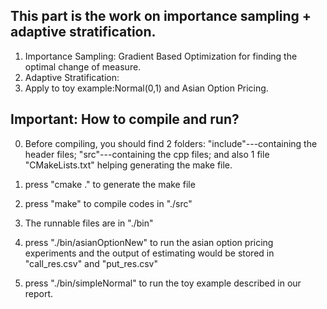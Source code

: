 ## This part is the work on importance sampling + adaptive stratification.

1. Importance Sampling: Gradient Based Optimization for finding the optimal change of measure.
2. Adaptive Stratification:
3. Apply to toy example:Normal(0,1) and Asian Option Pricing.


## Important: How to compile and run?
0. Before compiling, you should find 2 folders: "include"---containing the header files; "src"---containing the cpp files; and also 1 file "CMakeLists.txt" helping generating the make file.

1. press "cmake ." to generate the make file

2. press "make" to compile codes in "./src"

3. The runnable files are in "./bin"

4. press "./bin/asianOptionNew" to run the asian option pricing experiments and the output of estimating would be stored in "call_res.csv" and "put_res.csv"

5. press "./bin/simpleNormal" to run the toy example described in our report. 